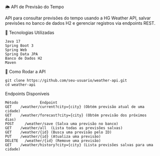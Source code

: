 🌦️ API de Previsão do Tempo

API para consultar previsões do tempo usando a HG Weather API, salvar previsões no banco de dados H2 e gerenciar registros via endpoints REST.

📌 Tecnologias Utilizadas

    Java 17
    Spring Boot 3
    Spring Web
    Spring Data JPA
    Banco de Dados H2
    Maven

🚀 Como Rodar a API 

    git clone https://github.com/seu-usuario/weather-api.git
    cd weather-api

Endpoints Disponíveis

    Método	        Endpoint	                  
    GET	   /weather/current?city={city} (Obtém previsão atual de uma cidade)
    GET	   /weather/forecast?city={city} (Obtém previsão dos próximos dias)
    POST     /weather/save (Salva uma previsão no banco)
    GET	   /weather/all	 (Lista todas as previsões salvas)
    GET	   /weather/{id} (Busca uma previsão pelo ID)
    PUT	   /weather/{id} (Atualiza uma previsão)
    DELETE   /weather/{id} (Remove uma previsão)
    GET	   /weather/history?city={city} (Lista previsões salvas para uma cidade)
